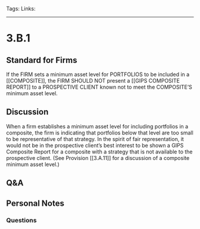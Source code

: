 Tags:
Links: 
___
# 3.B.1
## Standard for Firms
If the FIRM sets a minimum asset level for PORTFOLIOS to be included in a [[COMPOSITE]], the FIRM SHOULD NOT present a [[GIPS COMPOSITE REPORT]] to a PROSPECTIVE CLIENT known not to meet the COMPOSITE’S minimum asset level.
## Discussion
When a firm establishes a minimum asset level for including portfolios in a composite, the firm is indicating that portfolios below that level are too small to be representative of that strategy. In the spirit of fair representation, it would not be in the prospective client’s best interest to be shown a GIPS Composite Report for a composite with a strategy that is not available to the prospective client. (See Provision [[3.A.11]] for a discussion of a composite minimum asset level.)
## Q&A

## Personal Notes

### Questions